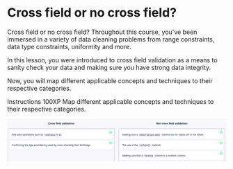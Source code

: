 # Cross field or no cross field?

Cross field or no cross field?
Throughout this course, you've been immersed in a variety of data cleaning problems from range constraints, data type constraints, uniformity and more.

In this lesson, you were introduced to cross field validation as a means to sanity check your data and making sure you have strong data integrity.

Now, you will map different applicable concepts and techniques to their respective categories.

Instructions
100XP
Map different applicable concepts and techniques to their respective categories.

![alt text](image.png)